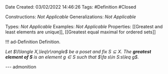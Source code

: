<br />
<br />

Date Created: 03/02/2022 14:46:26
Tags: #Definition #Closed 

Constructions: _Not Applicable_
Generalizations: _Not Applicable_

Types: _Not Applicable_
Examples: _Not Applicable_
Properties: [[Greatest and least elements are unique]], [[Greatest equal maximal for ordered sets]]

!!! ad-Definition Definition.

_Let $\l\langle X,\leq\r\rangle$ be a poset and fix $S\subseteq X$. The **greatest element of $S$** is an element $g\in S$ such that $\fa s\in S:s\leq g$._

--- admonition
